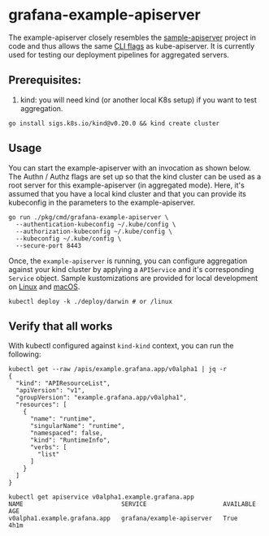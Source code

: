 # grafana-example-apiserver

The example-apiserver closely resembles the 
[sample-apiserver](https://github.com/kubernetes/sample-apiserver/tree/master) project in code and thus
allows the same
[CLI flags](https://kubernetes.io/docs/reference/command-line-tools-reference/kube-apiserver/) as kube-apiserver.
It is currently used for testing our deployment pipelines for aggregated servers.

## Prerequisites:
1. kind: you will need kind (or another local K8s setup) if you want to test aggregation.
  ```
  go install sigs.k8s.io/kind@v0.20.0 && kind create cluster
  ```

## Usage

You can start the example-apiserver with an invocation as shown below. The Authn / Authz flags are set up so that the kind cluster
can be used as a root server for this example-apiserver (in aggregated mode). Here, it's assumed that you have a local
kind cluster and that you can provide its kubeconfig in the parameters to the example-apiserver.

```shell
go run ./pkg/cmd/grafana-example-apiserver \
  --authentication-kubeconfig ~/.kube/config \
  --authorization-kubeconfig ~/.kube/config \
  --kubeconfig ~/.kube/config \
  --secure-port 8443
```

Once, the `example-apiserver` is running, you can configure aggregation against your kind cluster
by applying a `APIService` and it's corresponding `Service` object. Sample kustomizations are provided
for local development on [Linux](./deploy/linux/kustomization.yaml) and [macOS](./deploy/darwin/kustomization.yaml).

```shell
kubectl deploy -k ./deploy/darwin # or /linux
```


## Verify that all works

With kubectl configured against `kind-kind` context, you can run the following:

```shell
kubectl get --raw /apis/example.grafana.app/v0alpha1 | jq -r
{
  "kind": "APIResourceList",
  "apiVersion": "v1",
  "groupVersion": "example.grafana.app/v0alpha1",
  "resources": [
    {
      "name": "runtime",
      "singularName": "runtime",
      "namespaced": false,
      "kind": "RuntimeInfo",
      "verbs": [
        "list"
      ]
    }
  ]
}
```

```shell
kubectl get apiservice v0alpha1.example.grafana.app
NAME                           SERVICE                     AVAILABLE   AGE
v0alpha1.example.grafana.app   grafana/example-apiserver   True        4h1m
```
